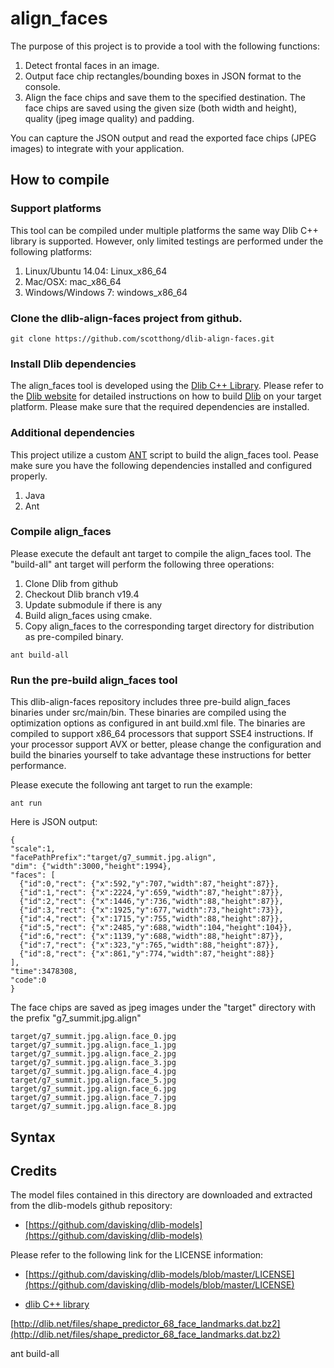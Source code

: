 # align_faces

The purpose of this project is to provide a tool with the following functions:

1. Detect frontal faces in an image.
2. Output face chip rectangles/bounding boxes in JSON format to the console.
3. Align the face chips and save them to the specified destination. The face chips are saved using the given size (both width and height), quality (jpeg image quality) and padding.

You can capture the JSON output and read the exported face chips (JPEG images) to integrate with your application.

## How to compile

### Support platforms

This tool can be compiled under multiple platforms the same way Dlib C++ library is supported. However, only limited testings are performed under the following platforms:

1. Linux/Ubuntu 14.04: Linux_x86_64
2. Mac/OSX: mac_x86_64
3. Windows/Windows 7: windows_x86_64

### Clone the dlib-align-faces project from github.

```
git clone https://github.com/scotthong/dlib-align-faces.git
```

### Install Dlib dependencies

The align_faces tool is developed using the [Dlib C++ Library](http://dlib.net). Please refer to the [Dlib website](http://dlib.net) for detailed instructions on how to build [Dlib](http://dlib.net) on your target platform. Please make sure that the required dependencies are installed.

### Additional dependencies

This project utilize a custom [ANT](http://ant.apache.org/) script to build the align_faces tool. Pease make sure you have the following dependencies installed and configured properly.

1. Java
2. Ant

### Compile align_faces

Please execute the default ant target to compile the align_faces tool. The "build-all" ant target will perform the following three operations:
1. Clone Dlib from github
2. Checkout Dlib branch v19.4
3. Update submodule if there is any
4. Build align_faces using cmake.
5. Copy align_faces to the corresponding target directory for distribution as pre-compiled binary.

```
ant build-all
```

### Run the pre-build align_faces tool

This dlib-align-faces repository includes three pre-build align_faces binaries under src/main/bin. These binaries are compiled using the optimization options as configured in ant build.xml file. The binaries are compiled to support x86_64 processors that support SSE4 instructions. If your processor support AVX or better, please change the configuration and build the binaries yourself to take advantage these instructions for better performance.

Please execute the following ant target to run the example:
```
ant run
```

Here is JSON output:

```
{
"scale":1,
"facePathPrefix":"target/g7_summit.jpg.align",
"dim": {"width":3000,"height":1994},
"faces": [
  {"id":0,"rect": {"x":592,"y":707,"width":87,"height":87}},
  {"id":1,"rect": {"x":2224,"y":659,"width":87,"height":87}},
  {"id":2,"rect": {"x":1446,"y":736,"width":88,"height":87}},
  {"id":3,"rect": {"x":1925,"y":677,"width":73,"height":73}},
  {"id":4,"rect": {"x":1715,"y":755,"width":88,"height":87}},
  {"id":5,"rect": {"x":2485,"y":688,"width":104,"height":104}},
  {"id":6,"rect": {"x":1139,"y":688,"width":88,"height":87}},
  {"id":7,"rect": {"x":323,"y":765,"width":88,"height":87}},
  {"id":8,"rect": {"x":861,"y":774,"width":87,"height":88}}
],
"time":3478308,
"code":0
}
```

The face chips are saved as jpeg images under the "target" directory with the prefix "g7_summit.jpg.align"
```
target/g7_summit.jpg.align.face_0.jpg
target/g7_summit.jpg.align.face_1.jpg
target/g7_summit.jpg.align.face_2.jpg
target/g7_summit.jpg.align.face_3.jpg
target/g7_summit.jpg.align.face_4.jpg
target/g7_summit.jpg.align.face_5.jpg
target/g7_summit.jpg.align.face_6.jpg
target/g7_summit.jpg.align.face_7.jpg
target/g7_summit.jpg.align.face_8.jpg
```


## Syntax

## Credits
The model files contained in this directory are downloaded and extracted from the dlib-models github repository:
* [https://github.com/davisking/dlib-models](https://github.com/davisking/dlib-models)

Please refer to the following link for the LICENSE information:
* [https://github.com/davisking/dlib-models/blob/master/LICENSE](https://github.com/davisking/dlib-models/blob/master/LICENSE)

* [dlib C++ library](https://github.com/davisking/dlib)

[http://dlib.net/files/shape_predictor_68_face_landmarks.dat.bz2](http://dlib.net/files/shape_predictor_68_face_landmarks.dat.bz2)

ant build-all
